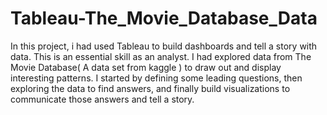 # Tableau-The_Movie_Database_Data
In this project, i had used Tableau to build dashboards and tell a story with data. This is an essential skill as an analyst. I had explored data from The Movie Database( A data set from kaggle )  to draw out and display interesting patterns.  I  started by defining some leading questions, then exploring the data to find answers, and finally build visualizations to communicate those answers and tell a story.
